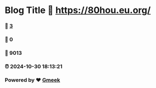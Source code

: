 # Blog Title :link: https://80hou.eu.org/ 
### :page_facing_up: [3](https://80hou.eu.org//tag.html) 
### :speech_balloon: 0 
### :hibiscus: 9013 
### :alarm_clock: 2024-10-30 18:13:21 
### Powered by :heart: [Gmeek](https://github.com/Meekdai/Gmeek)
